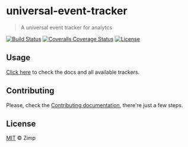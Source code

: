 # universal-event-tracker

> A universal event tracker for analytcs

[![Build Status][travis-image]][travis-url]
[![Coveralls Coverage Status][coverage-image]][coverage-url]
[![License][license-image]][license-url]

## Usage

[Click here](docs/README.md) to check the docs and all available trackers.

## Contributing

Please, check the [Contributing documentation](CONTRIBUTING.md), there're just a few steps.

## License

[MIT][license-url] &copy; Zimp

[travis-image]: https://img.shields.io/travis/ZimpFidelidade/universal-event-tracker.svg?style=flat-square
[travis-url]: https://travis-ci.org/ZimpFidelidade/universal-event-tracker
[coverage-image]: https://img.shields.io/coveralls/ZimpFidelidade/universal-event-tracker/master.svg?style=flat-square
[coverage-url]: https://coveralls.io/r/ZimpFidelidade/universal-event-tracker?branch=master
[license-image]: https://img.shields.io/badge/license-MIT-blue.svg?style=flat-square
[license-url]: https://zimp.mit-license.org/
